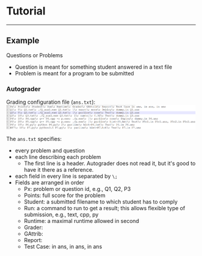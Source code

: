 # Tutorial

---

## Example

Questions or Problems
  * Question is meant for something student answered in a text file
  * Problem is meant for a program to be submitted
  
### Autograder

Grading configuration file (```ans.txt```):
![Write the ans.txt](https://github.com/tatpongkatanyukul/Autolab/blob/main/tutorial/anstxt.png)

The ```ans.txt``` specifies:
  * every problem and question
  * each line describing each problem
    * The first line is a header. Autograder does not read it, but it's good to have it there as a reference.
  * each field in every line is separated by ```\;```
  * Fields are arranged in order
    * Px: problem or question id, e.g., Q1, Q2, P3
    * Points: full score for the problem
    * Student: a submitted filename to which student has to comply 
    * Run: a command to run to get a result; this allows flexible type of submission, e.g., text, cpp, py
    * Runtime: a maximal runtime allowed in second
    * Grader: 
    * GAttrib:
    * Report:
    * Test Case: in ans, in ans, in ans 
